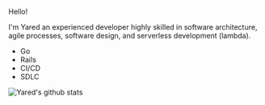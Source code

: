 Hello! 

I'm Yared an experienced developer highly skilled in software architecture, agile processes, software design, and serverless development (lambda).
 - Go
 - Rails
 - CI/CD
 - SDLC

![Yared's github stats](https://github-readme-stats.vercel.app/api?username=yareda&show_icons=true)

<!--
**yareda/yareda** is a ✨ _special_ ✨ repository because its `README.md` (this file) appears on your GitHub profile.

Here are some ideas to get you started:

- 🔭 I’m currently working on ...
- 🌱 I’m currently learning ...
- 👯 I’m looking to collaborate on ...
- 🤔 I’m looking for help with ...
- 💬 Ask me about ...
- 📫 How to reach me: ...
- 😄 Pronouns: ...
- ⚡ Fun fact: ...
-->
